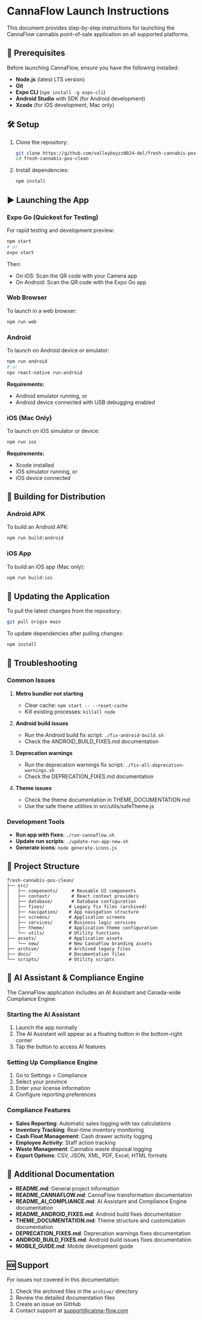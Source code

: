 # CannaFlow Launch Instructions

This document provides step-by-step instructions for launching the CannaFlow cannabis point-of-sale application on all supported platforms.

## 🧰 Prerequisites

Before launching CannaFlow, ensure you have the following installed:

- **Node.js** (latest LTS version)
- **Git**
- **Expo CLI** (`npm install -g expo-cli`)
- **Android Studio** with SDK (for Android development)
- **Xcode** (for iOS development, Mac only)

## 🛠️ Setup

1. Clone the repository:
   ```bash
   git clone https://github.com/valleyboyzz0024-del/fresh-cannabis-pos-clean.git
   cd fresh-cannabis-pos-clean
   ```

2. Install dependencies:
   ```bash
   npm install
   ```

## ▶️ Launching the App

### Expo Go (Quickest for Testing)

For rapid testing and development preview:

```bash
npm start
# or
expo start
```

Then:
- On iOS: Scan the QR code with your Camera app
- On Android: Scan the QR code with the Expo Go app

### Web Browser

To launch in a web browser:

```bash
npm run web
```

### Android

To launch on Android device or emulator:

```bash
npm run android
# or
npx react-native run-android
```

**Requirements:**
- Android emulator running, or
- Android device connected with USB debugging enabled

### iOS (Mac Only)

To launch on iOS simulator or device:

```bash
npm run ios
```

**Requirements:**
- Xcode installed
- iOS simulator running, or
- iOS device connected

## 📱 Building for Distribution

### Android APK

To build an Android APK:

```bash
npm run build:android
```

### iOS App

To build an iOS app (Mac only):

```bash
npm run build:ios
```

## 🔄 Updating the Application

To pull the latest changes from the repository:

```bash
git pull origin main
```

To update dependencies after pulling changes:

```bash
npm install
```

## 🐛 Troubleshooting

### Common Issues

1. **Metro bundler not starting**
   - Clear cache: `npm start -- --reset-cache`
   - Kill existing processes: `killall node`

2. **Android build issues**
   - Run the Android build fix script: `./fix-android-build.sh`
   - Check the ANDROID_BUILD_FIXES.md documentation

3. **Deprecation warnings**
   - Run the deprecation warnings fix script: `./fix-all-deprecation-warnings.sh`
   - Check the DEPRECATION_FIXES.md documentation

4. **Theme issues**
   - Check the theme documentation in THEME_DOCUMENTATION.md
   - Use the safe theme utilities in src/utils/safeTheme.js

### Development Tools

- **Run app with fixes**: `./run-cannaflow.sh`
- **Update run scripts**: `./update-run-app-new.sh`
- **Generate icons**: `node generate-icons.js`

## 📁 Project Structure

```
fresh-cannabis-pos-clean/
├── src/
│   ├── components/     # Reusable UI components
│   ├── context/        # React context providers
│   ├── database/       # Database configuration
│   ├── fixes/         # Legacy fix files (archived)
│   ├── navigation/    # App navigation structure
│   ├── screens/       # Application screens
│   ├── services/      # Business logic services
│   ├── theme/         # Application theme configuration
│   └── utils/         # Utility functions
├── assets/            # Application assets
│   └── new/           # New CannaFlow branding assets
├── archive/           # Archived legacy files
├── docs/              # Documentation files
└── scripts/           # Utility scripts
```

## 🤖 AI Assistant & Compliance Engine

The CannaFlow application includes an AI Assistant and Canada-wide Compliance Engine:

### Starting the AI Assistant
1. Launch the app normally
2. The AI Assistant will appear as a floating button in the bottom-right corner
3. Tap the button to access AI features

### Setting Up Compliance Engine
1. Go to Settings > Compliance
2. Select your province
3. Enter your license information
4. Configure reporting preferences

### Compliance Features
- **Sales Reporting**: Automatic sales logging with tax calculations
- **Inventory Tracking**: Real-time inventory monitoring
- **Cash Float Management**: Cash drawer activity logging
- **Employee Activity**: Staff action tracking
- **Waste Management**: Cannabis waste disposal logging
- **Export Options**: CSV, JSON, XML, PDF, Excel, HTML formats

## 📝 Additional Documentation

- **README.md**: General project information
- **README_CANNAFLOW.md**: CannaFlow transformation documentation
- **README_AI_COMPLIANCE.md**: AI Assistant and Compliance Engine documentation
- **README_ANDROID_FIXES.md**: Android build fixes documentation
- **THEME_DOCUMENTATION.md**: Theme structure and customization documentation
- **DEPRECATION_FIXES.md**: Deprecation warnings fixes documentation
- **ANDROID_BUILD_FIXES.md**: Android build issues fixes documentation
- **MOBILE_GUIDE.md**: Mobile development guide

## 🆘 Support

For issues not covered in this documentation:
1. Check the archived files in the `archive/` directory
2. Review the detailed documentation files
3. Create an issue on GitHub
4. Contact support at support@canna-flow.com